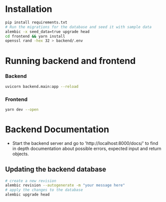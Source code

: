 # Installation

```bash
pip install requirements.txt
# Run the migrations for the database and seed it with sample data
alembic -x seed_data=true upgrade head
cd frontend && yarn install
openssl rand -hex 32 > backend/.env
```

# Running backend and frontend

### Backend

```bash
uvicorn backend.main:app --reload
```

### Frontend

```bash
yarn dev --open
```

# Backend Documentation

- Start the backend server and go to 'http://localhost:8000/docs/' to find in depth documentation about possible errors, expected input and return objects.

## Updating the backend database

```bash
# create a new revision
alembic revision --autogenerate -m "your message here"
# apply the changes to the database
alembic upgrade head
```
